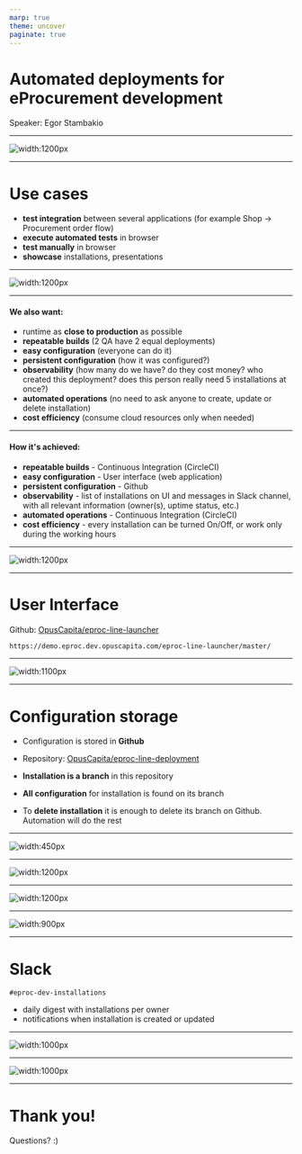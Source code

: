 ```yaml
---
marp: true
theme: uncover
paginate: true
---
```


# Automated deployments for eProcurement development

Speaker: Egor Stambakio

---

![width:1200px](./img/eproc-line-deployment.png)

---

# Use cases

- **test integration** between several applications (for example Shop -> Procurement order flow)
- **execute automated tests** in browser
- **test manually** in browser
- **showcase** installations, presentations

---

![width:1200px](./img/how_it_should_work.png)

---

#### We also want:

- runtime as **close to production** as possible
- **repeatable builds** (2 QA have 2 equal deployments)
- **easy configuration** (everyone can do it)
- **persistent configuration** (how it was configured?)
- **observability** (how many do we have? do they cost money? who created this deployment? does this person really need 5 installations at once?)
- **automated operations** (no need to ask anyone to create, update or delete installation)
- **cost efficiency** (consume cloud resources only when needed)

---

#### How it's achieved:

- **repeatable builds** - Continuous Integration (CircleCI)
- **easy configuration** - User interface (web application)
- **persistent configuration** - Github
- **observability** - list of installations on UI and messages in Slack channel, with all relevant information (owner(s), uptime status, etc.)
- **automated operations** - Continuous Integration (CircleCI)
- **cost efficiency** - every installation can be turned On/Off, or work only during the working hours

---

![width:1200px](./img/how_it_is_implemented.png)

---

# User Interface

Github: [OpusCapita/eproc-line-launcher](https://github.com/OpusCapita/eproc-line-launcher)

```markdown
https://demo.eproc.dev.opuscapita.com/eproc-line-launcher/master/
```

---

![width:1100px](./img/eproc-line-launcher.png)

---

# Configuration storage

- Configuration is stored in **Github**

- Repository: [OpusCapita/eproc-line-deployment](https://github.com/OpusCapita/eproc-line-deployment)

- **Installation is a branch** in this repository

- **All configuration** for installation is found on its branch

- To **delete installation** it is enough to delete its branch on Github. Automation will do the rest

---

![width:450px](./img/deployment-config.png)

---

![width:1200px](./img/how_user_interface_works_with_github.png)

---

![width:1200px](./img/continuous_integration.png)

---

![width:900px](./img/inside_installation.png)

---

# Slack

```
#eproc-dev-installations
```
- daily digest with installations per owner
- notifications when installation is created or updated

---

![width:1000px](./img/eproc-dev-installations-digest.png)

---

![width:1000px](./img/eproc-dev-installations-single2.png)

---

# Thank you!

Questions? :)